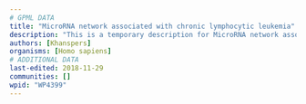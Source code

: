 ```yaml
---
# GPML DATA
title: "MicroRNA network associated with chronic lymphocytic leukemia"
description: "This is a temporary description for MicroRNA network associated with chronic lymphocytic leukemia"
authors: [Khanspers]
organisms: [Homo sapiens]
# ADDITIONAL DATA
last-edited: 2018-11-29
communities: []
wpid: "WP4399"
---
```

